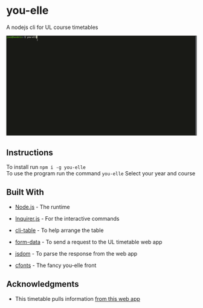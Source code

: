 # you-elle
A nodejs cli for UL course timetables

![](program.gif)  

## Instructions
To install run `npm i -g you-elle`  
To use the program run the command `you-elle`
Select your year and course  

## Built With

* [Node.js](https://nodejs.org/en/) - The runtime  

* [Inquirer.js](https://www.npmjs.com/package/inquirer) - For the interactive commands  

* [cli-table](https://www.npmjs.com/package/cli-table) - To help arrange the table  

* [form-data](https://www.npmjs.com/package/form-data) - To send a request to the UL timetable web app   

* [jsdom](https://www.npmjs.com/package/jsdom) - To parse the response from the web app

* [cfonts](https://www.npmjs.com/package/cfonts) - The fancy you-elle front  


## Acknowledgments

* This timetable pulls information [from this web app](https://www.timetable.ul.ie/UA/CourseTimetable.aspx)    
 
